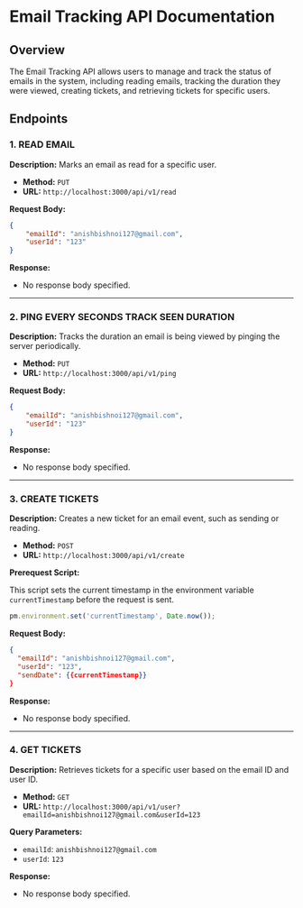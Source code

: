# Email Tracking API Documentation

## Overview

The Email Tracking API allows users to manage and track the status of emails in the system, including reading emails, tracking the duration they were viewed, creating tickets, and retrieving tickets for specific users.

## Endpoints

### 1. READ EMAIL

**Description:** Marks an email as read for a specific user.

-   **Method:** `PUT`
-   **URL:** `http://localhost:3000/api/v1/read`

**Request Body:**

```json
{
    "emailId": "anishbishnoi127@gmail.com",
    "userId": "123"
}
```

**Response:**

-   No response body specified.

---

### 2. PING EVERY SECONDS TRACK SEEN DURATION

**Description:** Tracks the duration an email is being viewed by pinging the server periodically.

-   **Method:** `PUT`
-   **URL:** `http://localhost:3000/api/v1/ping`

**Request Body:**

```json
{
    "emailId": "anishbishnoi127@gmail.com",
    "userId": "123"
}
```

**Response:**

-   No response body specified.

---

### 3. CREATE TICKETS

**Description:** Creates a new ticket for an email event, such as sending or reading.

-   **Method:** `POST`
-   **URL:** `http://localhost:3000/api/v1/create`

**Prerequest Script:**

This script sets the current timestamp in the environment variable `currentTimestamp` before the request is sent.

```javascript
pm.environment.set('currentTimestamp', Date.now());
```

**Request Body:**

```json
{
  "emailId": "anishbishnoi127@gmail.com",
  "userId": "123",
  "sendDate": {{currentTimestamp}}
}
```

**Response:**

-   No response body specified.

---

### 4. GET TICKETS

**Description:** Retrieves tickets for a specific user based on the email ID and user ID.

-   **Method:** `GET`
-   **URL:** `http://localhost:3000/api/v1/user?emailId=anishbishnoi127@gmail.com&userId=123`

**Query Parameters:**

-   `emailId`: `anishbishnoi127@gmail.com`
-   `userId`: `123`

**Response:**

-   No response body specified.
